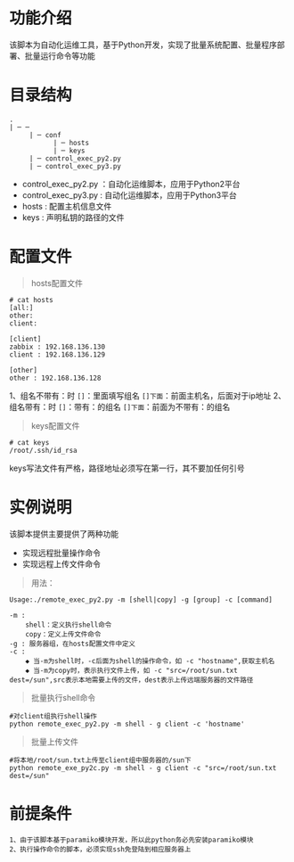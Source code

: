# 功能介绍
该脚本为自动化运维工具，基于Python开发，实现了批量系统配置、批量程序部署、批量运行命令等功能

# 目录结构
```
.
| ─ ─   
     | ─ conf
           | ─ hosts           
           | ─ keys            
     | ─ control_exec_py2.py   
     | ─ control_exec_py3.py 
```
* control_exec_py2.py ：自动化运维脚本，应用于Python2平台
* control_exec_py3.py : 自动化运维脚本，应用于Python3平台
* hosts   : 配置主机信息文件
* keys : 声明私钥的路径的文件
# 配置文件
>hosts配置文件
```
# cat hosts
[all:]
other:
client:
    
[client]
zabbix : 192.168.136.130
client : 192.168.136.129

[other]
other : 192.168.136.128
```

1、组名不带有：时
``[]``：里面填写组名
``[]下面``：前面主机名，后面对于ip地址
2、组名带有：时
``[]``：带有：的组名
``[]下面``：前面为不带有：的组名
>keys配置文件
```
# cat keys
/root/.ssh/id_rsa
```
keys写法文件有严格，路径地址必须写在第一行，其不要加任何引号
# 实例说明
该脚本提供主要提供了两种功能
* 实现远程批量操作命令
* 实现远程上传文件命令
>   用法：
```
Usage:./remote_exec_py2.py -m [shell|copy] -g [group] -c [command]
```
```
-m : 
    shell：定义执行shell命令
    copy：定义上传文件命令
-g : 服务器组，在hosts配置文件中定义
-c :
    ◆ 当-m为shell时，-c后面为shell的操作命令，如 -c "hostname",获取主机名
    ◆ 当-m为copy时，表示执行文件上传，如 -c "src=/root/sun.txt dest=/sun",src表示本地需要上传的文件，dest表示上传远端服务器的文件路径
```
> 批量执行shell命令
```
#对client组执行shell操作
python remote_exec_py2.py -m shell - g client -c 'hostname'
```
> 批量上传文件
```
#将本地/root/sun.txt上传至client组中服务器的/sun下
python remote_exe_py2c.py -m shell - g client -c "src=/root/sun.txt dest=/sun"
```
# 前提条件
```
1、由于该脚本基于paramiko模块开发，所以此python务必先安装paramiko模块
2、执行操作命令的脚本，必须实现ssh免登陆到相应服务器上
```
